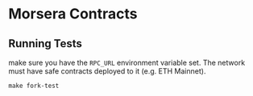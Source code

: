 # Morsera Contracts

## Running Tests

make sure you have the `RPC_URL` environment variable set. The network must have safe contracts deployed to it (e.g. ETH Mainnet).

`make fork-test`
